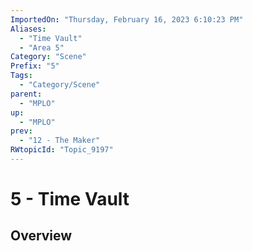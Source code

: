 ```yaml
---
ImportedOn: "Thursday, February 16, 2023 6:10:23 PM"
Aliases:
  - "Time Vault"
  - "Area 5"
Category: "Scene"
Prefix: "5"
Tags:
  - "Category/Scene"
parent:
  - "MPLO"
up:
  - "MPLO"
prev:
  - "12 - The Maker"
RWtopicId: "Topic_9197"
---
```

# 5 - Time Vault
## Overview
